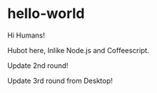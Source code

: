 # hello-world

Hi Humans!

Hubot here, Inlike Node.js and Coffeescript.

Update 2nd round!

Update 3rd round from Desktop!
